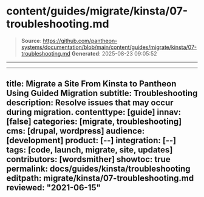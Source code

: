 # content/guides/migrate/kinsta/07-troubleshooting.md

> **Source**: https://github.com/pantheon-systems/documentation/blob/main/content/guides/migrate/kinsta/07-troubleshooting.md
> **Generated**: 2025-08-23 09:05:52

---

---
title: Migrate a Site From Kinsta to Pantheon Using Guided Migration
subtitle: Troubleshooting
description: Resolve issues that may occur during migration.
contenttype: [guide]
innav: [false]
categories: [migrate, troubleshooting]
cms: [drupal, wordpress]
audience: [development]
product: [--]
integration: [--]
tags: [code, launch, migrate, site, updates]
contributors: [wordsmither]
showtoc: true
permalink: docs/guides/kinsta/troubleshooting
editpath: migrate/kinsta/07-troubleshooting.md
reviewed: "2021-06-15"
---

<Partial file="migrate/troubleshooting-migrate-general.md" />
<Partial file="migrate/troubleshooting-drupal.md" />
<Partial file="migrate/troubleshooting-wordpress.md" />
